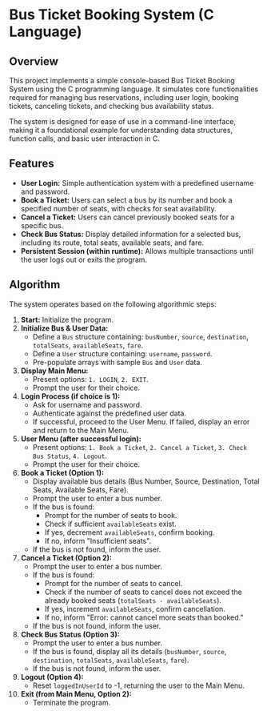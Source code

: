 # Bus Ticket Booking System (C Language)

## Overview

This project implements a simple console-based Bus Ticket Booking System using the C programming language. It simulates core functionalities required for managing bus reservations, including user login, booking tickets, canceling tickets, and checking bus availability status.

The system is designed for ease of use in a command-line interface, making it a foundational example for understanding data structures, function calls, and basic user interaction in C.

## Features

* **User Login:** Simple authentication system with a predefined username and password.
* **Book a Ticket:** Users can select a bus by its number and book a specified number of seats, with checks for seat availability.
* **Cancel a Ticket:** Users can cancel previously booked seats for a specific bus.
* **Check Bus Status:** Display detailed information for a selected bus, including its route, total seats, available seats, and fare.
* **Persistent Session (within runtime):** Allows multiple transactions until the user logs out or exits the program.

## Algorithm

The system operates based on the following algorithmic steps:

1.  **Start:** Initialize the program.
2.  **Initialize Bus & User Data:**
    * Define a `Bus` structure containing: `busNumber`, `source`, `destination`, `totalSeats`, `availableSeats`, `fare`.
    * Define a `User` structure containing: `username`, `password`.
    * Pre-populate arrays with sample `Bus` and `User` data.
3.  **Display Main Menu:**
    * Present options: `1. LOGIN`, `2. EXIT`.
    * Prompt the user for their choice.
4.  **Login Process (if choice is 1):**
    * Ask for username and password.
    * Authenticate against the predefined user data.
    * If successful, proceed to the User Menu. If failed, display an error and return to the Main Menu.
5.  **User Menu (after successful login):**
    * Present options: `1. Book a Ticket`, `2. Cancel a Ticket`, `3. Check Bus Status`, `4. Logout`.
    * Prompt the user for their choice.
6.  **Book a Ticket (Option 1):**
    * Display available bus details (Bus Number, Source, Destination, Total Seats, Available Seats, Fare).
    * Prompt the user to enter a bus number.
    * If the bus is found:
        * Prompt for the number of seats to book.
        * Check if sufficient `availableSeats` exist.
        * If yes, decrement `availableSeats`, confirm booking.
        * If no, inform "Insufficient seats".
    * If the bus is not found, inform the user.
7.  **Cancel a Ticket (Option 2):**
    * Prompt the user to enter a bus number.
    * If the bus is found:
        * Prompt for the number of seats to cancel.
        * Check if the number of seats to cancel does not exceed the already booked seats (`totalSeats - availableSeats`).
        * If yes, increment `availableSeats`, confirm cancellation.
        * If no, inform "Error: cannot cancel more seats than booked."
    * If the bus is not found, inform the user.
8.  **Check Bus Status (Option 3):**
    * Prompt the user to enter a bus number.
    * If the bus is found, display all its details (`busNumber`, `source`, `destination`, `totalSeats`, `availableSeats`, `fare`).
    * If the bus is not found, inform the user.
9.  **Logout (Option 4):**
    * Reset `loggedInUserId` to -1, returning the user to the Main Menu.
10. **Exit (from Main Menu, Option 2):**
    * Terminate the program.
